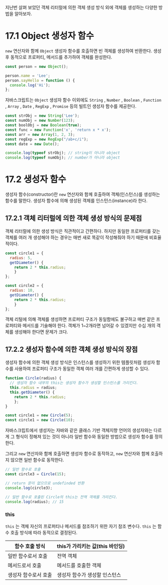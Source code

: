 지난번 살펴 보았던 객체 리터럴에 의한 객체 생성 방식 외에 객체를 생성하는 다양한 방법을 알아보자.

# 17.1 Object 생성자 함수

`new` 연산자와 함께 `Object` 생성자 함수를 호출하면 빈 객체를 생성하여 반환한다. 생성 후 동적으로 프로퍼티, 메서드를 추가하여 객체를 완성한다.

```jsx
const person = new Object();

person.name = 'Lee';
person.sayHello = function () {
  console.log('Hi');
};
```

자바스크립트는 `Object` 생성자 함수 이외에도 `String` , `Number` , `Boolean` , `Function` , `Array` , `Date` , `RegExp` , `Promise` 등의 빌트인 생성자 함수를 제공한다.

```jsx
const strObj = new String('Lee');
const numObj = new Number(123);
const boolObj = new Boolean(true);
const func = new Function('x', 'return x * x');
const arr = new Array(1, 2, 3);
const regExp = new RegExp("/ab+c/i");
const date = new Date();

console.log(typeof strObj); // string이 아니라 object
console.log(typeof numObj); // number가 아니라 object
```

# 17.2 생성자 함수

생성자 함수(constructor)란 `new` 연산자와 함께 호출하여 객체(인스턴스)를 생성하는 함수를 말한다. 생성자 함수에 의해 생성된 객체를 인스턴스(instance)라 한다.

## 17.2.1 객체 리터럴에 의한 객체 생성 방식의 문제점

객체 리터럴에 의한 생성 방식은 직관적이고 간편하다. 하지만 동일한 프로퍼티를 갖는 객체를 여러 개 생성해야 하는 경우는 매번 새로 똑같이 작성해줘야 하기 때문에 비효율적이다.

```jsx
const circle1 = {
  radius: 5,
  getDiameter() {
    return 2 * this.radius;
	}
};

const circle2 = {
  radius: 10,
  getDiameter() {
    return 2 * this.radius;
	}
};
```

객체 리털에 의해 객체를 생성하면 프로퍼티 구조가 동일함에도 불구하고 매번 같은 프로퍼티와 메서드를 기술해야 한다. 객체가 1~2개라면 넘어갈 수 있겠지만 수십 개의 객체를 생성해야 한다면 문제가 크다.

## 17.2.2 생성자 함수에 의한 객체 생성 방식의 장점

생성자 함수에 의한 객체 생성 방식은 인스턴스를 생성하기 위한 템플릿처럼 생성자 함수를 사용하여 프로퍼티 구조가 동일한 객체 여러 개를 간편하게 생성할 수 있다.

```jsx
function Circle(radius) {
  // 생성자 함수 내부의 this는 생성자 함수가 생성할 인스턴스를 가리킨다.
  this.radius = radius;
  this.getDiameter() {
    return 2 * this.radius;
	};
}

const circle1 = new Circle(5);
const circle1 = new Circle(10);
```

자바스크립트에서 생성자는 자바와 같은 클래스 기반 객체지향 언어의 생성자와는 다르게 그 형식이 정해져 있는 것이 아니라 일반 함수와 동일한 방법으로 생성자 함수를 정의한다.

그리고 `new` 연산자와 함께 호출하면 생성자 함수로 동작하고, `new` 연산자와 함께 호출하지 않으면 일반 함수로 동작한다.

```jsx
// 일반 함수로 호출
const circle3 = Circle(15);

// return 문이 없으므로 undefinded 반환
console.log(circle3);

// 일반 함수로 호출된 Circle의 this는 전역 객체를 가리킨다.
console.log(radius); // 15
```

### this

`this` 는 객체 자신의 프로퍼티나 메서드를 참조하기 위한 자기 참조 변수다. `this` 는 함수 호출 방식에 따라 동적으로 결정된다.

| 함수 호출 방식 | this가 가리키는 값(this 바인딩) |
| --- | --- |
| 일반 함수로서 호출 | 전역 객체 |
| 메서드로서 호출 | 메서드를 호출한 객체 |
| 생성자 함수로서 호출 | 생성자 함수가 생성할 인스턴스 |
